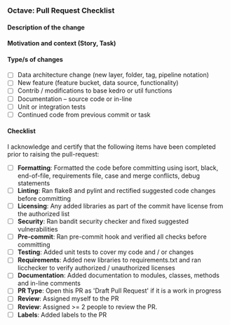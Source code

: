
### Octave: Pull Request Checklist

#### Description of the change

#### Motivation and context (Story, Task)

#### Type/s of changes

- [ ] Data architecture change (new layer, folder, tag, pipeline notation)
- [ ] New feature (feature bucket, data source, functionality)
- [ ] Contrib / modifications to base kedro or util functions
- [ ] Documentation – source code or in-line
- [ ] Unit or integration tests
- [ ] Continued code from previous commit or task

#### Checklist


I acknowledge and certify that the following items have been completed prior to raising the pull-request:
- [ ] **Formatting**: Formatted the code before committing using isort, black, end-of-file, requirements file, case and merge conflicts, debug statements
- [ ] **Linting**:        Ran flake8 and pylint and rectified suggested code changes before committing
- [ ] **Licensing**:    Any added libraries as part of the commit have license from the authorized list
- [ ] **Security**: Ran bandit security checker and fixed suggested vulnerabilities
- [ ] **Pre-commit**: Ran pre-commit hook and verified all checks before committing
- [ ] **Testing**: Added unit tests to cover my code and / or changes
- [ ] **Requirements**: Added new libraries to requirements.txt and ran licchecker to verify authorized / unauthorized licenses
- [ ] **Documentation**: Added documentation to modules, classes, methods and in-line comments
- [ ] **PR Type**: Open this PR as 'Draft Pull Request' if it is a work in progress
- [ ] **Review**: Assigned myself to the PR
- [ ] **Review**: Assigned >= 2 people to review the PR.
- [ ] **Labels**: Added labels to the PR
